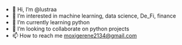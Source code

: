 - 👋 Hi, I’m @lustraa
- 👀 I’m interested in machine learning, data science, De_Fi, finance 
- 🌱 I’m currently learning python 
- 💞️ I’m looking to collaborate on python projects 
- 📫 How to reach me moxigerene2134@gmail.com

<!---
lustraa/lustraa is a ✨ special ✨ repository because its `README.md` (this file) appears on your GitHub profile.
You can click the Preview link to take a look at your changes.
--->
